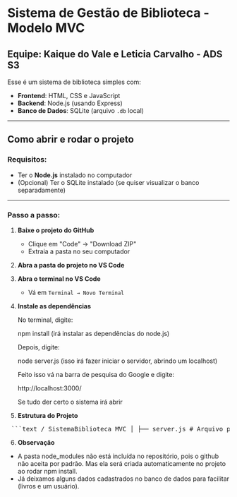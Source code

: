 # Sistema de Gestão de Biblioteca - Modelo MVC

## Equipe: Kaique do Vale e Leticia Carvalho - ADS S3

Esse é um sistema de biblioteca simples com:

- **Frontend**: HTML, CSS e JavaScript
- **Backend**: Node.js (usando Express)
- **Banco de Dados**: SQLite (arquivo `.db` local)

---

## Como abrir e rodar o projeto

### Requisitos:
- Ter o **Node.js** instalado no computador
- (Opcional) Ter o SQLite instalado (se quiser visualizar o banco separadamente)

---

### Passo a passo:

1. **Baixe o projeto do GitHub**

   - Clique em "Code" → "Download ZIP"
   - Extraia a pasta no seu computador

2. **Abra a pasta do projeto no VS Code**

3. **Abra o terminal no VS Code**
   - Vá em `Terminal → Novo Terminal`

4. **Instale as dependências**

   No terminal, digite: 

   npm install (irá instalar as dependências do node.js)

   Depois, digite:

   node server.js (isso irá fazer iniciar o servidor, abrindo um localhost)

   Feito isso vá na barra de pesquisa do Google e digite:

   http://localhost:3000/

   Se tudo der certo o sistema irá abrir

5. **Estrutura do Projeto**

<pre> ```text / SistemaBiblioteca_MVC │ ├── server.js # Arquivo principal do backend ├── limparDados.js # Script para apagar todos os dados cadastrados no banco de dados (para facilitar testes) ├── meubanco.db # Banco de dados SQLite ├── package.json # Lista de dependências ├── package-lock.json # Detalhes das versões instaladas │ ├── controllers/ # Lógica dos controllers (MVC) │ ├── emprestimosController.js │ ├── livrosController.js │ └── usuariosController.js │ ├── db/ # Conexão com o banco de dados │ └── db.js │ ├── models/ # Models (MVC) │ ├── livro.js │ └── usuario.js │ ├── public/ # Frontend (essa pasta cumpre a função da View no sistema MVC) │ ├── index.html │ ├── style.css │ └── script.js │ ├── routes/ # Rotas da aplicação (MVC) │ ├── devolucoes.js │ ├── emprestimos.js │ ├── livros.js │ └── usuarios.js ``` </pre>

  6. **Observação**
- A pasta node_modules não está incluída no repositório, pois o github não aceita por padrão. Mas ela será criada automaticamente no projeto ao rodar npm install.
- Já deixamos alguns dados cadastrados no banco de dados para facilitar (livros e um usuário).
